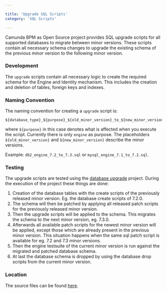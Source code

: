 ```yaml
---

title: 'Upgrade SQL Scripts'
category: 'SQL Scripts'

---
```


Camunda BPM as Open Source project provides SQL upgrade scripts for all supported databases to migrate between minor versions.
These scripts contain all necessary schema changes to upgrade the existing schema of the previous minor version to the following minor version.

### Development
The `upgrade` scripts contain all necessary logic to create the required schema for the Engine and Identity mechanism. This includes the creation and deletion of tables, foreign keys and indexes.

### Naming Convention
The naming convention for creating a `upgrade` script is:

```
${database_type}_${purpose}_${old_minor_version}_to_${new_minor_version}.sql
```

where `${purpose}` in this case denotes what is affected when you execute the script. Currently there is only `engine` as purpose. 
The placeholders `${old_minor_version}` and `${new_minor_version}` describe the minor versions.  

Example: `db2_engine_7.2_to_7.3.sql` or `mysql_engine_7.1_to_7.2.sql`.

### Testing
The upgrade scripts are tested using the [database upgrade](https://github.com/camunda/camunda-bpm-platform/tree/master/qa/test-db-upgrade) project.
During the execution of the project these things are done:

1. Creation of the database tables with the create scripts of the previously released minor version. Eg. the database create scripts of 7.2.0.
2. The schema will then be patched by applying all released patch scripts for the previously released minor version.
3. Then the upgrade scripts will be applied to the schema. This migrates the schema to the next minor version, eg. 7.3.0.
4. Afterwards all available patch scripts for the newest minor version will be applied, except those which are already present in the previous minor version. 
This situation happens when the same sql patch script is available for eg. 7.2 and 7.3 minor versions.
5. Then the engine testsuite of the current minor version is run against the migrated and patched database schema.
6. At last the database schema is dropped by using the database drop scripts from the current minor version.

### Location
The source files can be found [here](https://github.com/camunda/camunda-bpm-platform/tree/master/distro/sql-script/upgrade).